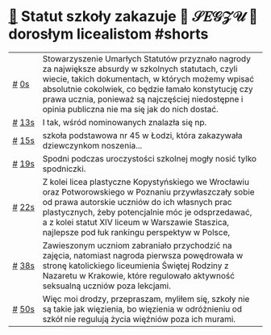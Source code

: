 # [🔗](https://www.youtube.com/watch?v=fTUNGFyjCzk) Statut szkoły zakazuje 🎀 𝒮𝐸𝒢𝒵𝒰 🎀 dorosłym licealistom #shorts

<table>
    <tr id="t0">
        <td><a href="#t0">#</a>&nbsp;<a href="https://www.youtube.com/watch?v=fTUNGFyjCzk&t=0">0s</a></td>
        <td>Stowarzyszenie Umarłych Statutów przyznało nagrody za największe absurdy w szkolnych statutach, czyli wiecie, takich dokumentach, w których możemy wpisać absolutnie cokolwiek, co będzie łamało konstytucję czy prawa ucznia, ponieważ są najczęściej niedostępne i opinia publiczna nie ma się jak do nich dostać.</td>
    </tr>
    <tr id="t13">
        <td><a href="#t13">#</a>&nbsp;<a href="https://www.youtube.com/watch?v=fTUNGFyjCzk&t=13">13s</a></td>
        <td>I tak, wśród nominowanych znalazła się np.</td>
    </tr>
    <tr id="t15">
        <td><a href="#t15">#</a>&nbsp;<a href="https://www.youtube.com/watch?v=fTUNGFyjCzk&t=15">15s</a></td>
        <td>szkoła podstawowa nr 45 w Łodzi, która zakazywała dziewczynkom noszenia...</td>
    </tr>
    <tr id="t19">
        <td><a href="#t19">#</a>&nbsp;<a href="https://www.youtube.com/watch?v=fTUNGFyjCzk&t=19">19s</a></td>
        <td>Spodni podczas uroczystości szkolnej mogły nosić tylko spodniczki.</td>
    </tr>
    <tr id="t22">
        <td><a href="#t22">#</a>&nbsp;<a href="https://www.youtube.com/watch?v=fTUNGFyjCzk&t=22">22s</a></td>
        <td>Z kolei licea plastyczne Kopystyńskiego we Wrocławiu oraz Potworowskiego w Poznaniu przywłaszczały sobie od prawa autorskie uczniów do ich własnych prac plastycznych, żeby potencjalnie móc je odsprzedawać, a z kolei statut XIV liceum w Warszawie Staszica, najlepsze pod łuk rankingu perspektyw w Polsce,</td>
    </tr>
    <tr id="t38">
        <td><a href="#t38">#</a>&nbsp;<a href="https://www.youtube.com/watch?v=fTUNGFyjCzk&t=38">38s</a></td>
        <td>Zawieszonym uczniom zabraniało przychodzić na zajęcia, natomiast nagroda pierwsza powędrowała w stronę katolickiego liceumienia Świętej Rodziny z Nazaretu w Krakowie, które regulowało aktywność seksualną uczniów poza lekcjami.</td>
    </tr>
    <tr id="t50">
        <td><a href="#t50">#</a>&nbsp;<a href="https://www.youtube.com/watch?v=fTUNGFyjCzk&t=50">50s</a></td>
        <td>Więc moi drodzy, przepraszam, myliłem się, szkoły nie są takie jak więzienia, bo więzienia w odróżnieniu od szkół nie regulują życia więźniów poza ich murami.</td>
    </tr>
</table>
